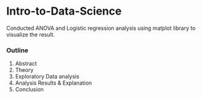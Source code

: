 # Intro-to-Data-Science
Conducted ANOVA and Logistic regression analysis using matplot library to visualize the result. 
### Outline
1. Abstract
2. Theory
3. Exploratory Data analysis
4. Analysis Results & Explanation
5. Conclusion

